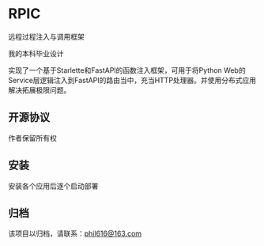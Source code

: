# RPIC

远程过程注入与调用框架

我的本科毕业设计

实现了一个基于Starlette和FastAPI的函数注入框架，可用于将Python Web的Service层逻辑注入到FastAPI的路由当中，充当HTTP处理器。并使用分布式应用解决拓展极限问题。

## 开源协议
作者保留所有权

## 安装

安装各个应用后逐个启动部署

## 归档

该项目以归档，请联系：phil616@163.com